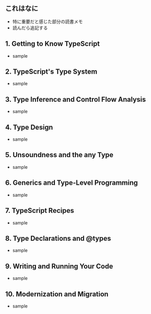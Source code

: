 ## これはなに
- 特に重要だと感じた部分の読書メモ
- 読んだら追記する

## 1. Getting to Know TypeScript
- sample

## 2. TypeScript's Type System
- sample

## 3. Type Inference and Control Flow Analysis
- sample

## 4. Type Design
- sample

## 5. Unsoundness and the any Type
- sample

## 6. Generics and Type-Level Programming
- sample

## 7. TypeScript Recipes
- sample

## 8. Type Declarations and @types
- sample

## 9. Writing and Running Your Code
- sample

## 10. Modernization and Migration
- sample
